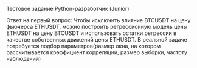 Тестовое задание Python-разработчик (Junior)  

Ответ на первый вопрос: Чтобы исключить влияние BTCUSDT на цену фьючерса ETHUSDT, можно построить регрессионную модель цены ETHUSDT на цену BTCUSDT и использовать остатки регрессии в качестве собственных движений цены ETHUSDT. В реальной задаче потребуется подбор параметров(размер окна, на котором рассчитывается коэффициент корреляции, размер выборки, частоту наблюдений)



